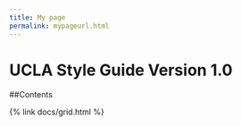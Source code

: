 ```yaml
---
title: My page
permalink: mypageurl.html
---
```


# UCLA Style Guide Version 1.0

##Contents

{% link docs/grid.html %}
